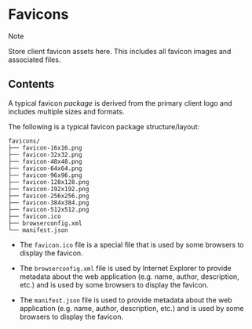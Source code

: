# Favicons

> [!NOTE]
> Store client favicon assets here. This includes all favicon images and associated files.

## Contents

A typical favicon *package* is derived from the primary client logo and includes multiple sizes and formats.

The following is a typical favicon package structure/layout:

```plaintext
favicons/
├── favicon-16x16.png
├── favicon-32x32.png
├── favicon-48x48.png
├── favicon-64x64.png
├── favicon-96x96.png
├── favicon-128x128.png
├── favicon-192x192.png
├── favicon-256x256.png
├── favicon-384x384.png
├── favicon-512x512.png
├── favicon.ico
├── browserconfig.xml
└── manifest.json
```

- The `favicon.ico` file is a special file that is used by some browsers to display the favicon.

- The `browserconfig.xml` file is used by Internet Explorer to provide metadata about the web application (e.g. name, author, description, etc.) and is used by some browsers to display the favicon.

- The `manifest.json` file is used to provide metadata about the web application (e.g. name, author, description, etc.) and is used by some browsers to display the favicon.
